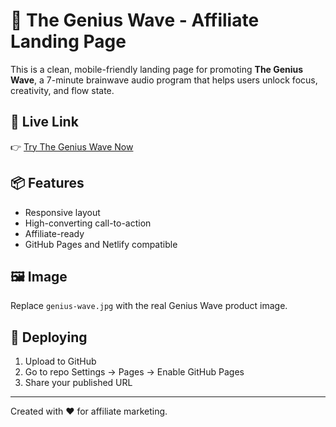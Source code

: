 
# 🌊 The Genius Wave - Affiliate Landing Page

This is a clean, mobile-friendly landing page for promoting **The Genius Wave**, a 7-minute brainwave audio program that helps users unlock focus, creativity, and flow state.

## 🔗 Live Link

👉 [Try The Genius Wave Now](https://forgeniuswave.com/DSvsl/#aff=MohsinSaleem)

## 📦 Features

- Responsive layout
- High-converting call-to-action
- Affiliate-ready
- GitHub Pages and Netlify compatible

## 🖼 Image

Replace `genius-wave.jpg` with the real Genius Wave product image.

## 🚀 Deploying

1. Upload to GitHub
2. Go to repo Settings → Pages → Enable GitHub Pages
3. Share your published URL

---

Created with ❤️ for affiliate marketing.
